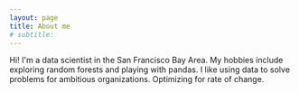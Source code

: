 ```yaml
---
layout: page
title: About me
# subtitle: 
---
```

Hi! I'm a data scientist in the San Francisco Bay Area. My hobbies include exploring random forests and playing with pandas. I like using data to solve problems for ambitious organizations. Optimizing for rate of change.
